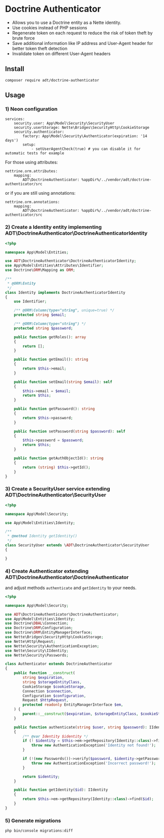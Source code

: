 # Doctrine Authenticator

- Allows you to use a Doctrine entity as a Nette identity.
- Use cookies instead of PHP sessions
- Regenerate token on each request to reduce the risk of token theft by brute force
- Save additional information like IP address and User-Agent header for better token theft detection
- Invalidate token on different User-Agent headers

## Install

```
composer require adt/doctrine-authenticator
```

## Usage

### 1) Neon configuration

```neon
services:
	security.user: App\Model\Security\SecurityUser
	security.userStorage: Nette\Bridges\SecurityHttp\CookieStorage
	security.authenticator:
		factory: App\Model\Security\Authenticator(expiration: '14 days')
		setup:
			- setUserAgentCheck(true) # you can disable it for automatic tests for example
```

For those using attributes:

```neon
nettrine.orm.attributes:
	mapping:
		ADT\DoctrineAuthenticator: %appDir%/../vendor/adt/doctrine-authenticator/src
```

or if you are still using annotations:

```neon
nettrine.orm.annotations:
	mapping:
		ADT\DoctrineAuthenticator: %appDir%/../vendor/adt/doctrine-authenticator/src
```

### 2) Create a Identity entity implementing ADT\DoctrineAuthenticator\DoctrineAuthenticatorIdentity

```php
<?php

namespace App\Model\Entities;

use ADT\DoctrineAuthenticator\DoctrineAuthenticatorIdentity;
use App\Model\Entities\Attributes\Identifier;
use Doctrine\ORM\Mapping as ORM;

/** 
 * @ORM\Entity 
 */
class Identity implements DoctrineAuthenticatorIdentity
{
	use Identifier;

	/** @ORM\Column(type="string", unique=true) */
	protected string $email;

	/** @ORM\Column(type="string") */
	protected string $password;

	public function getRoles(): array
	{
		return [];
	}

	public function getEmail(): string
	{
		return $this->email;
	}

	public function setEmail(string $email): self
	{
		$this->email = $email;
		return $this;
	}

	public function getPassword(): string
	{
		return $this->password;
	}

	public function setPassword(string $password): self
	{
		$this->password = $password;
		return $this;
	}

	public function getAuthObjectId(): string
	{
		return (string) $this->getId();
	}
}
```

### 3) Create a SecurityUser service extending ADT\DoctrineAuthenticator\SecurityUser

```php
<?php

namespace App\Model\Security;

use App\Model\Entities\Identity;

/**
 * @method Identity getIdentity()
 */
class SecurityUser extends \ADT\DoctrineAuthenticator\SecurityUser
{

}
```

### 4) Create Authenticator extending ADT\DoctrineAuthenticator\DoctrineAuthenticator

and adjust methods `authenticate` and `getIdentity` to your needs. 

```php
<?php

namespace App\Model\Security;

use ADT\DoctrineAuthenticator\DoctrineAuthenticator;
use App\Model\Entities\Identity;
use Doctrine\DBAL\Connection;
use Doctrine\ORM\Configuration;
use Doctrine\ORM\EntityManagerInterface;
use Nette\Bridges\SecurityHttp\CookieStorage;
use Nette\Http\Request;
use Nette\Security\AuthenticationException;
use Nette\Security\IIdentity;
use Nette\Security\Passwords;

class Authenticator extends DoctrineAuthenticator
{
	public function __construct(
		string $expiration,
		string $storageEntityClass,
		CookieStorage $cookieStorage,
		Connection $connection,
		Configuration $configuration,
		Request $httpRequest,
		protected readonly EntityManagerInterface $em,
	) {
		parent::__construct($expiration, $storageEntityClass, $cookieStorage, $connection, $configuration, $httpRequest);
	}

	public function authenticate(string $user, string $password): IIdentity
	{
		/** @var Identity $identity */
		if (! $identity = $this->em->getRepository(Identity::class)->findOneBy(['email' => $user])) {
			throw new AuthenticationException('Identity not found!');
		}

		if (!(new Passwords())->verify($password, $identity->getPassword())) {
			throw new AuthenticationException('Incorrect password!');
		}

		return $identity;
	}

	public function getIdentity($id): IIdentity
	{
		return $this->em->getRepository(Identity::class)->find($id);
	}
}
```

### 5) Generate migrations

```bash
php bin/console migrations:diff
```
